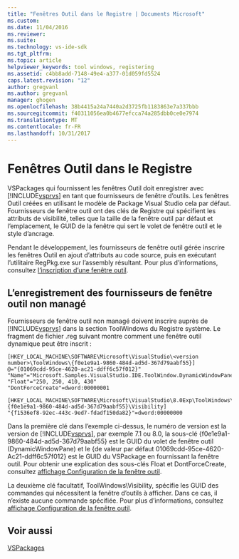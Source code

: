```yaml
---
title: "Fenêtres Outil dans le Registre | Documents Microsoft"
ms.custom: 
ms.date: 11/04/2016
ms.reviewer: 
ms.suite: 
ms.technology: vs-ide-sdk
ms.tgt_pltfrm: 
ms.topic: article
helpviewer_keywords: tool windows, registering
ms.assetid: c4bb8add-7148-49e4-a377-01d059fd5524
caps.latest.revision: "12"
author: gregvanl
ms.author: gregvanl
manager: ghogen
ms.openlocfilehash: 38b4415a24a7440a2d3725fb1183863e7a337bbb
ms.sourcegitcommit: f40311056ea0b4677efcca74a285dbb0ce0e7974
ms.translationtype: MT
ms.contentlocale: fr-FR
ms.lasthandoff: 10/31/2017
---
```

# <a name="tool-windows-in-the-registry"></a>Fenêtres Outil dans le Registre
VSPackages qui fournissent les fenêtres Outil doit enregistrer avec [!INCLUDE[vsprvs](../code-quality/includes/vsprvs_md.md)] en tant que fournisseurs de fenêtre d’outils. Les fenêtres Outil créées en utilisant le modèle de Package Visual Studio cela par défaut. Fournisseurs de fenêtre outil ont des clés de Registre qui spécifient les attributs de visibilité, telles que la taille de la fenêtre outil par défaut et l’emplacement, le GUID de la fenêtre qui sert le volet de fenêtre outil et le style d’ancrage.  
  
 Pendant le développement, les fournisseurs de fenêtre outil gérée inscrire les fenêtres Outil en ajout d’attributs au code source, puis en exécutant l’utilitaire RegPkg.exe sur l’assembly résultant. Pour plus d’informations, consultez [l’inscription d’une fenêtre outil](../extensibility/registering-a-tool-window.md).  
  
## <a name="registering-unmanaged-tool-window-providers"></a>L’enregistrement des fournisseurs de fenêtre outil non managé  
 Fournisseurs de fenêtre outil non managé doivent inscrire auprès de [!INCLUDE[vsprvs](../code-quality/includes/vsprvs_md.md)] dans la section ToolWindows du Registre système. Le fragment de fichier .reg suivant montre comment une fenêtre outil dynamique peut être inscrit :  
  
```  
[HKEY_LOCAL_MACHINE\SOFTWARE\Microsoft\VisualStudio\<version number>\ToolWindows\{f0e1e9a1-9860-484d-ad5d-367d79aabf55}]  
@="{01069cdd-95ce-4620-ac21-ddff6c57f012}"  
"Name"="Microsoft.Samples.VisualStudio.IDE.ToolWindow.DynamicWindowPane"  
"Float"="250, 250, 410, 430"  
"DontForceCreate"=dword:00000001  
  
[HKEY_LOCAL_MACHINE\SOFTWARE\Microsoft\VisualStudio\8.0Exp\ToolWindows\{f0e1e9a1-9860-484d-ad5d-367d79aabf55}\Visibility]  
"{f1536ef8-92ec-443c-9ed7-fdadf150da82}"=dword:00000000  
```  
  
 Dans la première clé dans l’exemple ci-dessus, le numéro de version est la version de [!INCLUDE[vsprvs](../code-quality/includes/vsprvs_md.md)], par exemple 7.1 ou 8.0, la sous-clé {f0e1e9a1-9860-484d-ad5d-367d79aabf55} est le GUID du volet de fenêtre outil (DynamicWindowPane) et le {de valeur par défaut 01069cdd-95ce-4620-Ac21-ddff6c57f012} est le GUID du VSPackage en fournissant la fenêtre outil. Pour obtenir une explication des sous-clés Float et DontForceCreate, consultez [affichage Configuration de la fenêtre outil](../extensibility/tool-window-display-configuration.md).  
  
 La deuxième clé facultatif, ToolWindows\Visibility, spécifie les GUID des commandes qui nécessitent la fenêtre d’outils à afficher. Dans ce cas, il n’existe aucune commande spécifiée. Pour plus d’informations, consultez [affichage Configuration de la fenêtre outil](../extensibility/tool-window-display-configuration.md).  
  
## <a name="see-also"></a>Voir aussi  
 [VSPackages](../extensibility/internals/vspackages.md)